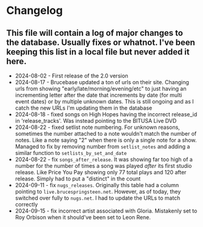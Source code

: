 # Changelog
## This file will contain a log of major changes to the database. Usually fixes or whatnot. I've been keeping this list in a local file but never added it here.

- 2024-08-02 - First release of the 2.0 version
- 2024-08-17 - Brucebase updated a ton of urls on their site. Changing urls from showing "early/late/morning/evening/etc" to just having an incrementing letter after the date that increments by date (for multi event dates) or by multiple unknown dates. This is still ongoing and as I catch the new URLs I'm updating them in the database
- 2024-08-18 - fixed songs on High Hopes having the incorrect release_id in 'release_tracks'. Was instead pointing to the BITUSA Live DVD
- 2024-08-22 - fixed setlist note numbering. For unknown reasons, sometimes the number attached to a note wouldn't match the number of notes. Like a note saying "2" when there is only a single note for a show. Managed to fix by removing number from `setlist_notes` and adding a similar function to `setlists_by_set_and_date`
- 2024-08-22 - fix `songs_after_release`. It was showing far too high of a number for the number of times a song was played *after* its first studio release. Like Price You Pay showing only 77 total plays and 120 after release. Simply had to put a "distinct" in the count
- 2024-09-11 - fix `nugs_releases`. Originally this table had a column pointing to `live.brucespringsteen.net`. However, as of today, they switched over fully to `nugs.net`. I had to update the URLs to match correctly
- 2024-09-15 - fix incorrect artist associated with Gloria. Mistakenly set to Roy Orbison when it should've been set to Leon Rene.
